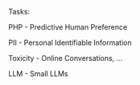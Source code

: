 Tasks:  

PHP - Predictive Human Preference  

PII - Personal Identifiable Information  

Toxicity - Online Conversations, ...

LLM - Small LLMs




